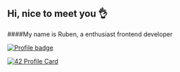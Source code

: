 ## Hi, nice to meet you 👌

####My name is Ruben, a enthusiast frontend developer


[![Profile badge](https://www.codewars.com/users/Zaffias/badges/large)](https://www.codewars.com/users/Zaffias)



[![42 Profile Card](https://1337-readme-xi.vercel.app/api/profile?cursus=42cursus&dark=true&login=rpereda-)](https://github.com/mohouyizme/1337-readme)
